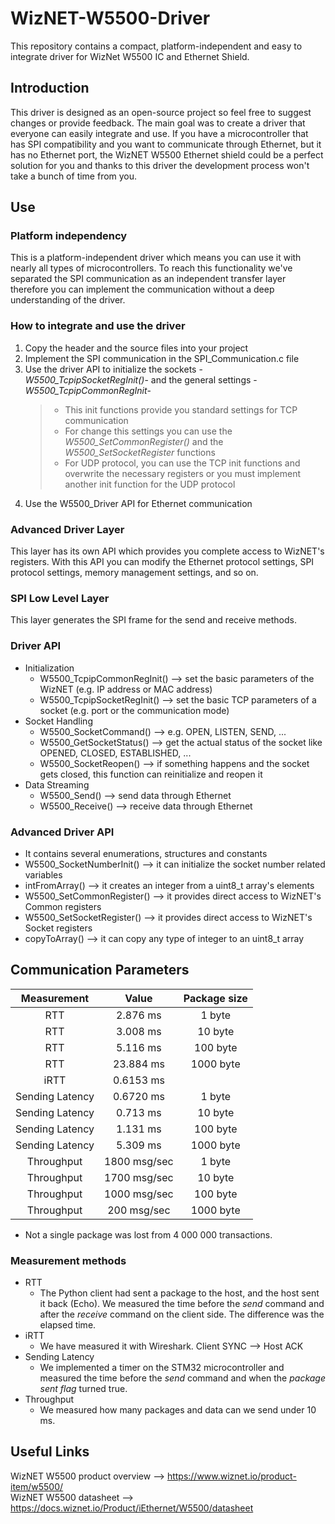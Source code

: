 # WizNET-W5500-Driver
This repository contains a compact, platform-independent and easy to integrate driver for WizNet W5500 IC and Ethernet Shield.
## Introduction
This driver is designed as an open-source project so feel free to suggest changes or provide feedback. The main goal was to create a driver that everyone can easily integrate and use. If you have a microcontroller that has SPI compatibility and you want to communicate through Ethernet, but it has no Ethernet port, the WizNET W5500 Ethernet shield could be a perfect solution for you and thanks to this driver the development process won't take a bunch of time from you. 
## Use
### Platform independency
This is a platform-independent driver which means you can use it with nearly all types of microcontrollers. To reach this functionality we've separated the SPI communication as an independent transfer layer therefore you can implement the communication without a deep understanding of the driver.
### How to integrate and use the driver
1. Copy the header and the source files into your project
2. Implement the SPI communication in the SPI_Communication.c file
3. Use the driver API to initialize the sockets -_W5500_TcpipSocketRegInit()_- and the general settings -_W5500_TcpipCommonRegInit_-
   >* This init functions provide you standard settings for TCP communication<br>
   >* For change this settings you can use the _W5500_SetCommonRegister()_ and the _W5500_SetSocketRegister_ functions<br>
   >* For UDP protocol, you can use the TCP init functions and overwrite the necessary registers or you must implement another init function for the UDP protocol
4. Use the W5500_Driver API for Ethernet communication
### Advanced Driver Layer
This layer has its own API which provides you complete access to WizNET's registers. With this API you can modify the Ethernet protocol settings, SPI protocol settings, memory management settings, and so on.
### SPI Low Level Layer
This layer generates the SPI frame for the send and receive methods.
### Driver API
* Initialization
   - W5500_TcpipCommonRegInit() --> set the basic parameters of the WizNET (e.g. IP address or MAC address)
   - W5500_TcpipSocketRegInit() --> set the basic TCP parameters of a socket (e.g. port or the communication mode)
* Socket Handling
   - W5500_SocketCommand() --> e.g. OPEN, LISTEN, SEND, ...
   - W5500_GetSocketStatus() --> get the actual status of the socket like OPENED, CLOSED, ESTABLISHED, ...
   - W5500_SocketReopen() --> if something happens and the socket gets closed, this function can reinitialize and reopen it
* Data Streaming
   - W5500_Send() --> send data through Ethernet
   - W5500_Receive() --> receive data through Ethernet
 ### Advanced Driver API
 * It contains several enumerations, structures and constants
 * W5500_SocketNumberInit() --> it can initialize the socket number related variables
 * intFromArray() --> it creates an integer from a uint8_t array's elements
 * W5500_SetCommonRegister() --> it provides direct access to WizNET's Common registers
 * W5500_SetSocketRegister() --> it provides direct access to WizNET's Socket registers
 * copyToArray() --> it can copy any type of integer to an uint8_t array
## Communication Parameters
|Measurement|Value|Package size|
|:----:|:----:|:----:|
|RTT|2.876 ms|1 byte|
|RTT|3.008 ms|10 byte|
|RTT|5.116 ms|100 byte|
|RTT|23.884 ms|1000 byte|
|iRTT|0.6153 ms||
|Sending Latency|0.6720 ms|1 byte|
|Sending Latency|0.713 ms|10 byte|
|Sending Latency|1.131 ms|100 byte|
|Sending Latency|5.309 ms|1000 byte|
|Throughput|1800 msg/sec|1 byte|
|Throughput|1700 msg/sec|10 byte|
|Throughput|1000 msg/sec|100 byte|
|Throughput|200 msg/sec|1000 byte|
* Not a single package was lost from 4 000 000 transactions.
### Measurement methods
* RTT
  - The Python client had sent a package to the host, and the host sent it back (Echo). We measured the time before the _send_ command and after the _receive_ command on the client side. The difference was the elapsed time.
* iRTT
  - We have measured it with Wireshark. Client SYNC --> Host ACK
* Sending Latency
  - We implemented a timer on the STM32 microcontroller and measured the time before the _send_ command and when the _package sent flag_ turned true.
* Throughput
  - We measured how many packages and data can we send under 10 ms.
## Useful Links
WizNET W5500 product overview --> https://www.wiznet.io/product-item/w5500/<br>
WizNET W5500 datasheet --> https://docs.wiznet.io/Product/iEthernet/W5500/datasheet

